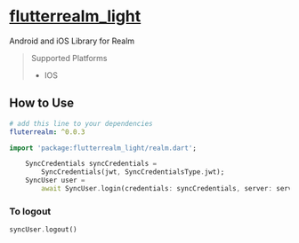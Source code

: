# [flutterrealm_light](https://pub.dartlang.org/packages/flutterrealm_light)

Android and iOS Library for Realm

> Supported Platforms
>
> - IOS

## How to Use

```yaml
# add this line to your dependencies
fluterrealm: ^0.0.3
```

```dart
import 'package:flutterrealm_light/realm.dart';
```

```dart
    SyncCredentials syncCredentials =
        SyncCredentials(jwt, SyncCredentialsType.jwt);
    SyncUser user =
        await SyncUser.login(credentials: syncCredentials, server: server);
```

### To logout

```dart
syncUser.logout()
```